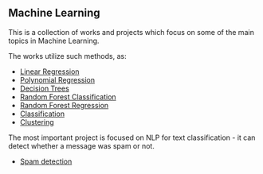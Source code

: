 ## Machine Learning

This is a collection of works and projects which focus on some of the main topics in Machine Learning.

The works utilize such methods, as:
- [Linear Regression](https://github.com/tuskenmax/machine-learning-course/blob/main/LR_for_housing.py)
- [Polynomial Regression](https://github.com/tuskenmax/machine-learning-course/blob/main/Polynomial_regression.py)
- [Decision Trees](https://github.com/tuskenmax/machine-learning-course/blob/main/Decision%20trees_iris.py)
- [Random Forest Classification](https://github.com/tuskenmax/machine-learning-course/blob/main/RadnomForest_classifier.py)
- [Random Forest Regression](https://github.com/tuskenmax/machine-learning-course/blob/main/RandomForest_Regression.py)
- [Classification](https://github.com/tuskenmax/machine-learning-course/blob/main/RandomForest_Regression.py)
- [Clustering](https://github.com/tuskenmax/machine-learning-course/blob/main/Iris_clustering.py)

The most important project is focused on NLP for text classification - it can detect whether a message was spam or not.
- [Spam detection](https://github.com/tuskenmax/machine-learning-course/blob/main/spam_detection.ipynb)

